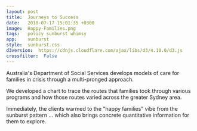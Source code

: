 ```yaml
---
layout: post
title:  Journeys to Success
date:   2018-07-17 15:01:35 +0300
image:  Happy-Families.png
tags:   policy sunburst whimsy 
app:    sunburst
style:  sunburst.css
d3version:  https://cdnjs.cloudflare.com/ajax/libs/d3/4.10.0/d3.js
crossfilter:  False
---
```


Australia's Department of Social Services develops models of care for families in crisis through a multi-pronged approach.

We developed a chart to trace the routes that families took through various programs and how those routes varied across the greater Sydney area.
 
 
Immediately, the clients warmed to the "happy families" vibe from the sunburst pattern ... which also brings concrete quantitative information for them to explore.
  
